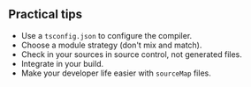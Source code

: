 ## Practical tips

- Use a `tsconfig.json` to configure the compiler.
- Choose a module strategy (don't mix and match).
- Check in your sources in source control, not generated files.
- Integrate in your build.
- Make your developer life easier with `sourceMap` files.

